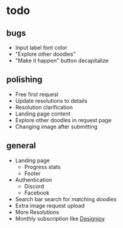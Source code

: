# todo

## bugs 

- Input label font color
- "Explore other doodles"
- "Make it happen" button decapitalize

## polishing

- Free first request
- Update resolutions to details
- Resolution clarification
- Landing page content
- Explore other doodles in request page
- Changing image after submitting

## general
- Landing page
  - Progress stats
  - Footer
- Authentication
  - Discord
  - Facebook
- Search bar search for matching doodles
- Extra image request upload
- More Resolutions
- Monthly subscription like [Designjoy](https://designjoy.co)